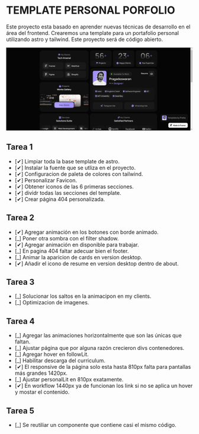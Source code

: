 # TEMPLATE PERSONAL PORFOLIO

Este proyecto esta basado en aprender nuevas técnicas de desarrollo en el área del frontend.
Crearemos una template para un portafolio personal utilizando astro y tailwind.
Este proyecto será de código abierto.

![alt text](./public/imgs/picture-template-porfolio.jpg)
## Tarea 1

- [✔] Limpiar toda la base template de astro.
- [✔] Instalar la fuente que se utliza en el proyecto.
- [✔] Configuracion de paleta de colores con tailwind.
- [✔] Personalizar Favicon.
- [✔] Obtener iconos de las 6 primeras secciones.
- [✔] dividr todas las secciones del template.
- [✔] Crear página 404 personalizada.

## Tarea 2
- [✔] Agregar animación en los botones con borde animado.
- [_] Poner otra sombra con el filter shadow.
- [✔] Agregar animación en disponible para trabajar.
- [_] En pagina 404 faltar adecuar bien el footer.
- [_] Animar la aparicion de cards en version desktop.
- [✔] Añadir el icono de resume en version desktop dentro de about.

## Tarea 3
- [_] Solucionar los saltos en la animacipon en my clients.
- [_] Optimizacion de imagenes.

## Tarea 4
- [_] Agregar las animaciones horizontalmente que son las únicas que faltan.
- [_] Ajustar página que por alguna razón crecieron divs contenedores.
- [_] Agregar hover en followLit.
- [_] Habilitar descarga del curriculum.
- [✔] El responsive de la página solo esta hasta 810px falta para pantallas más grandes 1420px.
- [_] Ajustar personalLit en 810px exatamente.
- [✔] En workflow 1440px ya de funcionan los link si no se aplica un hover y mostar el contenido.

## Tarea 5
- [_] Se reutiliar un componente que contiene casi el mismo código.